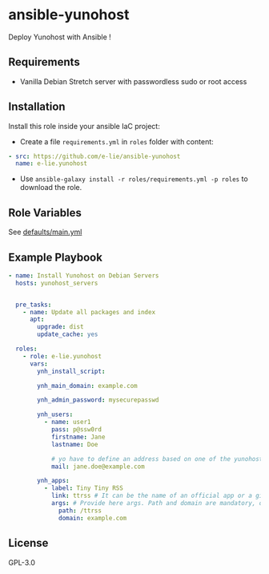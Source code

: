 ansible-yunohost
=========

Deploy Yunohost with Ansible !

<!-- [![Build Status](https://travis-ci.org/)](https://travis-ci.org/) -->


Requirements
------------

- Vanilla Debian Stretch server with passwordless sudo or root access

Installation
------------

Install this role inside your ansible IaC project:

- Create a file `requirements.yml` in `roles` folder with content:

```yaml
- src: https://github.com/e-lie/ansible-yunohost
  name: e-lie.yunohost
```

- Use `ansible-galaxy install -r roles/requirements.yml -p roles` to download the role.


Role Variables
--------------

See [defaults/main.yml](defaults/main.yml)

Example Playbook
----------------
```yml
- name: Install Yunohost on Debian Servers
  hosts: yunohost_servers


  pre_tasks:
    - name: Update all packages and index
      apt:
        upgrade: dist
        update_cache: yes

  roles:
    - role: e-lie.yunohost
      vars:
        ynh_install_script:

        ynh_main_domain: example.com

        ynh_admin_password: mysecurepasswd 

        ynh_users:
          - name: user1
            pass: p@ssw0rd
            firstname: Jane
            lastname: Doe

            # yo have to define an address based on one of the yunohost domains 
            mail: jane.doe@example.com 

        ynh_apps:
          - label: Tiny Tiny RSS
            link: ttrss # It can be the name of an official app or a github link
            args: # Provide here args. Path and domain are mandatory, other args depend of the app (cf manifest.json of app).
              path: /ttrss
              domain: example.com

```

License
-------

GPL-3.0

